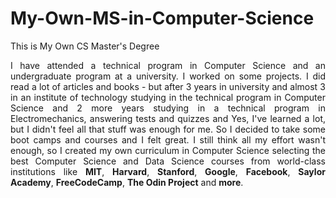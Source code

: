 # My-Own-MS-in-Computer-Science
This is My Own CS Master's Degree


<div align="justify">I have attended a technical program in Computer Science and an undergraduate program at a university. I worked on some projects. I did read a lot of articles and books - but after 3 years in university and almost 3 in an institute of technology studying in the technical program in Computer Science and 2 more years studying in a technical program in Electromechanics, answering tests and quizzes and Yes, I've learned a lot, but I didn't feel all that stuff was enough for me. So I decided to take some boot camps and courses and I felt great. I still think all my effort wasn't enough, so I created my own curriculum in Computer Science selecting the best Computer Science and Data Science courses from world-class institutions like <b>MIT</b>, <b>Harvard</b>, <b>Stanford</b>, <b>Google</b>, <b>Facebook</b>, <b>Saylor Academy</b>, <b>FreeCodeCamp</b>, <b>The Odin Project</b> and <b>more</b>.</div>
